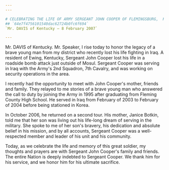 ```yaml
---
---

# CELEBRATING THE LIFE OF ARMY SERGEANT JOHN COOPER OF FLEMINGSBURG,  KENTUCKY
## `64e7f4756101540dac62724b0fc6f694`
`Mr. DAVIS of Kentucky — 8 February 2007`

---
```



Mr. DAVIS of Kentucky. Mr. Speaker, I rise today to honor the legacy 
of a brave young man from my district who recently lost his life 
fighting in Iraq. A resident of Ewing, Kentucky, Sergeant John Cooper 
lost his life in a roadside bomb attack just outside of Mosul. Sergeant 
Cooper was serving in Iraq with the Army's 2nd Squadron, 7th Cavalry, 
and was working on security operations in the area.

I recently had the opportunity to meet with John Cooper's mother, 
friends and family. They relayed to me stories of a brave young man who 
answered the call to duty by joining the Army in 1995 after graduating 
from Fleming County High School. He served in Iraq from February of 
2003 to February of 2004 before being stationed in Korea.

In October 2006, he returned on a second tour. His mother, Janice 
Botkin, told me that her son was living out his life-long dream of 
serving in the military. She spoke to me of her son's bravery, his 
dedication and absolute belief in his mission, and by all accounts, 
Sergeant Cooper was a well-respected member and leader of his unit and 
his community.

Today, as we celebrate the life and memory of this great soldier, my 
thoughts and prayers are with Sergeant John Cooper's family and 
friends. The entire Nation is deeply indebted to Sergeant Cooper. We 
thank him for his service, and we honor him for his ultimate sacrifice.
